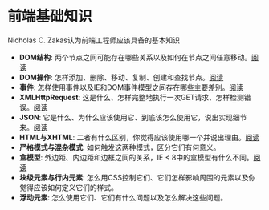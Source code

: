 # 前端基础知识

Nicholas C. Zakas认为前端工程师应该具备的基本知识

* __DOM结构__: 两个节点之间可能存在哪些关系以及如何在节点之间任意移动。[阅读](https://github.com/alvinhui/alvinhui.github.io/tree/master/%E5%89%8D%E7%AB%AF%E5%9F%BA%E7%A1%80%E7%9F%A5%E8%AF%86/DOM-structure)
* __DOM操作__: 怎样添加、删除、移动、复制、创建和查找节点。[阅读](https://github.com/alvinhui/alvinhui.github.io/tree/master/%E5%89%8D%E7%AB%AF%E5%9F%BA%E7%A1%80%E7%9F%A5%E8%AF%86/DOM)
* __事件__: 怎样使用事件以及IE和DOM事件模型之间存在哪些主要差别。[阅读](https://github.com/alvinhui/alvinhui.github.io/tree/master/%E5%89%8D%E7%AB%AF%E5%9F%BA%E7%A1%80%E7%9F%A5%E8%AF%86/Event)
* __XMLHttpRequest__: 这是什么、怎样完整地执行一次GET请求、怎样检测错误。[阅读](https://github.com/alvinhui/alvinhui.github.io/tree/master/%E5%89%8D%E7%AB%AF%E5%9F%BA%E7%A1%80%E7%9F%A5%E8%AF%86/XMLHttpRequest)
* __JSON__: 它是什么、为什么应该使用它、到底该怎么使用它，说出实现细节来。[阅读](https://github.com/alvinhui/alvinhui.github.io/tree/master/%E5%89%8D%E7%AB%AF%E5%9F%BA%E7%A1%80%E7%9F%A5%E8%AF%86/JSON)
* __HTML与XHTML__: 二者有什么区别，你觉得应该使用哪一个并说出理由。[阅读](https://github.com/alvinhui/alvinhui.github.io/tree/master/%E5%89%8D%E7%AB%AF%E5%9F%BA%E7%A1%80%E7%9F%A5%E8%AF%86/XHTML-HTML)
* __严格模式与混杂模式__: 如何触发这两种模式，区分它们有何意义。
* __盒模型__: 外边距、内边距和边框之间的关系，IE < 8中的盒模型有什么不同。[阅读](https://github.com/alvinhui/alvinhui.github.io/tree/master/%E5%89%8D%E7%AB%AF%E5%9F%BA%E7%A1%80%E7%9F%A5%E8%AF%86/Box)
* __块级元素与行内元素__: 怎么用CSS控制它们、它们怎样影响周围的元素以及你觉得应该如何定义它们的样式。
* __浮动元素__: 怎么使用它们、它们有什么问题以及怎么解决这些问题。







